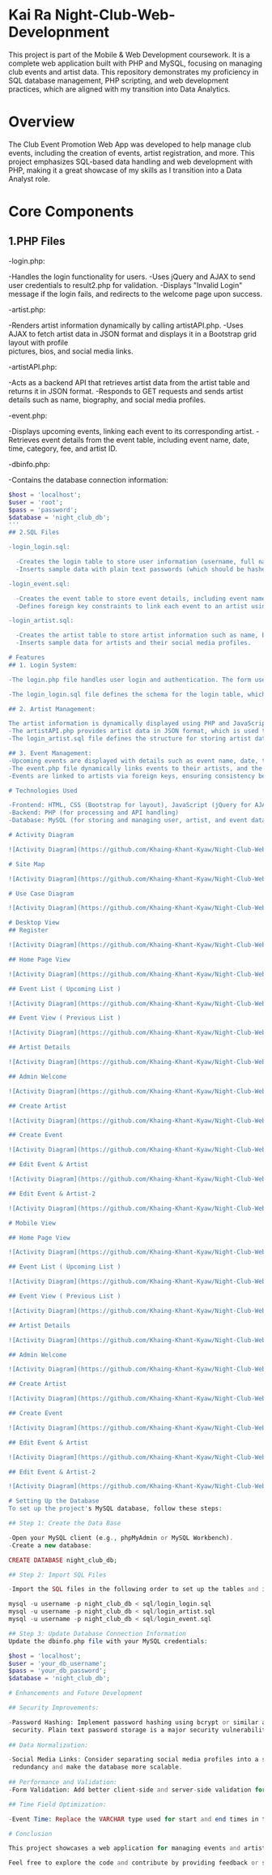 # Kai Ra Night-Club-Web-Developnment

This project is part of the Mobile & Web Development coursework. It is a complete web application built with PHP and MySQL, focusing on managing club events and artist data. This repository demonstrates my proficiency in SQL database management, PHP scripting, and web development practices, which are aligned with my transition into Data Analytics.

# Overview

The Club Event Promotion Web App was developed to help manage club events, including the creation of events, artist registration, and more. This project emphasizes SQL-based data handling and web development with PHP, making it a great showcase of my skills as I transition into a Data Analyst role.

# Core Components
## 1.PHP Files
-login.php:

  -Handles the login functionality for users.
  -Uses jQuery and AJAX to send user credentials to result2.php for validation.
  -Displays "Invalid Login" message if the login fails, and redirects to the welcome page upon success.

-artist.php:

  -Renders artist information dynamically by calling artistAPI.php.
  -Uses AJAX to fetch artist data in JSON format and displays it in a Bootstrap grid layout with profile       
   pictures, bios, and social media links.
   
-artistAPI.php:

  -Acts as a backend API that retrieves artist data from the artist table and returns it in JSON format.
  -Responds to GET requests and sends artist details such as name, biography, and social media profiles.
  
-event.php:

  -Displays upcoming events, linking each event to its corresponding artist.
  -Retrieves event details from the event table, including event name, date, time, category, fee, and artist ID.

-dbinfo.php:

  -Contains the database connection information:
  
```php
$host = 'localhost';
$user = 'root';
$pass = 'password';
$database = 'night_club_db';
'''
## 2.SQL Files

-login_login.sql:

  -Creates the login table to store user information (username, full name, phone number, email, and password).
  -Inserts sample data with plain text passwords (which should be hashed for security).

-login_event.sql:

  -Creates the event table to store event details, including event name, date, time, fee, and associated artist.
  -Defines foreign key constraints to link each event to an artist using the artist_id.

-login_artist.sql:

  -Creates the artist table to store artist information such as name, biography, band name, social media links,      and profile images.
  -Inserts sample data for artists and their social media profiles.

# Features
## 1. Login System:

-The login.php file handles user login and authentication. The form uses AJAX to send the email and password to the server, where the data is checked against the login table.

-The login_login.sql file defines the schema for the login table, which stores user credentials. Passwords should be hashed using algorithms like bcrypt to ensure security (currently stored in plain text).

## 2. Artist Management:

The artist information is dynamically displayed using PHP and JavaScript.
-The artistAPI.php provides artist data in JSON format, which is used to render artist profiles (name, biography, social media links) in a Bootstrap grid layout.
-The login_artist.sql file defines the structure for storing artist data and includes sample artists.

## 3. Event Management:
-Upcoming events are displayed with details such as event name, date, time, fee, and associated    artist.
-The event.php file dynamically links events to their artists, and the login_event.sql file defines the table schema for storing event details.
-Events are linked to artists via foreign keys, ensuring consistency between the event and artist tables.

# Technologies Used

-Frontend: HTML, CSS (Bootstrap for layout), JavaScript (jQuery for AJAX)
-Backend: PHP (for processing and API handling)
-Database: MySQL (for storing and managing user, artist, and event data)

# Activity Diagram

![Activity Diagram](https://github.com/Khaing-Khant-Kyaw/Night-Club-Web-Developnment/raw/main/Photos/Activity%20Diagram.png)

# Site Map

![Activity Diagram](https://github.com/Khaing-Khant-Kyaw/Night-Club-Web-Developnment/blob/main/Photos/Site%20Map.png)

# Use Case Diagram

![Activity Diagram](https://github.com/Khaing-Khant-Kyaw/Night-Club-Web-Developnment/blob/main/Photos/Use%20Case%20Diagram.png)

# Desktop View
## Register

![Activity Diagram](https://github.com/Khaing-Khant-Kyaw/Night-Club-Web-Developnment/blob/main/Photos/Desktop/Register.png)

## Home Page View

![Activity Diagram](https://github.com/Khaing-Khant-Kyaw/Night-Club-Web-Developnment/blob/main/Photos/Desktop/Home%20Page%20View%20(%20Desktop%20).png)

## Event List ( Upcoming List )

![Activity Diagram](https://github.com/Khaing-Khant-Kyaw/Night-Club-Web-Developnment/blob/main/Photos/Desktop/Event%20List%20Upcoming%20(%20Desktop%20).png)

## Event View ( Previous List )

![Activity Diagram](https://github.com/Khaing-Khant-Kyaw/Night-Club-Web-Developnment/blob/main/Photos/Desktop/Event%20List%20Previous%20(%20Desktop%20).png)

## Artist Details

![Activity Diagram](https://github.com/Khaing-Khant-Kyaw/Night-Club-Web-Developnment/blob/main/Photos/Desktop/Artist%20Detail%20(%20Desktop%20).png)

## Admin Welcome

![Activity Diagram](https://github.com/Khaing-Khant-Kyaw/Night-Club-Web-Developnment/blob/main/Photos/Desktop/Admin%20Welcome%20(%20Desktop%20).png)

## Create Artist

![Activity Diagram](https://github.com/Khaing-Khant-Kyaw/Night-Club-Web-Developnment/blob/main/Photos/Desktop/Create%20Artist%20(%20Desktop%20).png)

## Create Event

![Activity Diagram](https://github.com/Khaing-Khant-Kyaw/Night-Club-Web-Developnment/blob/main/Photos/Desktop/Create%20Event%20(%20Desktop%20).png)

## Edit Event & Artist

![Activity Diagram](https://github.com/Khaing-Khant-Kyaw/Night-Club-Web-Developnment/blob/main/Photos/Desktop/Edit%20Event%20%26%20Artist%20(%20Desktop%20).png)

## Edit Event & Artist-2

![Activity Diagram](https://github.com/Khaing-Khant-Kyaw/Night-Club-Web-Developnment/blob/main/Photos/Desktop/Edit%20Event%20%26%20Artist-2%20(%20Desktop%20).png)

# Mobile View

## Home Page View

![Activity Diagram](https://github.com/Khaing-Khant-Kyaw/Night-Club-Web-Developnment/blob/main/Photos/Mobile%20View/Home%20Page.png)

## Event List ( Upcoming List )

![Activity Diagram](https://github.com/Khaing-Khant-Kyaw/Night-Club-Web-Developnment/blob/main/Photos/Mobile%20View/Event%20List%20Upcoming.png)

## Event View ( Previous List )

![Activity Diagram](https://github.com/Khaing-Khant-Kyaw/Night-Club-Web-Developnment/blob/main/Photos/Mobile%20View/Event%20List%20Previous.png)

## Artist Details

![Activity Diagram](https://github.com/Khaing-Khant-Kyaw/Night-Club-Web-Developnment/blob/main/Photos/Mobile%20View/Artist%20Detail.png)

## Admin Welcome

![Activity Diagram](https://github.com/Khaing-Khant-Kyaw/Night-Club-Web-Developnment/blob/main/Photos/Mobile%20View/Welcome%20Admin.png)

## Create Artist

![Activity Diagram](https://github.com/Khaing-Khant-Kyaw/Night-Club-Web-Developnment/blob/main/Photos/Mobile%20View/Create%20Artist.png)

## Create Event

![Activity Diagram](https://github.com/Khaing-Khant-Kyaw/Night-Club-Web-Developnment/blob/main/Photos/Mobile%20View/Create%20Event.png)

## Edit Event & Artist

![Activity Diagram](https://github.com/Khaing-Khant-Kyaw/Night-Club-Web-Developnment/blob/main/Photos/Mobile%20View/Edit%20Event%20%26%20Artist.png)

## Edit Event & Artist-2

![Activity Diagram](https://github.com/Khaing-Khant-Kyaw/Night-Club-Web-Developnment/blob/main/Photos/Mobile%20View/Edit%20Event%20%26%20Artist-2.png)

# Setting Up the Database
To set up the project's MySQL database, follow these steps:

## Step 1: Create the Data Base

-Open your MySQL client (e.g., phpMyAdmin or MySQL Workbench).
-Create a new database:

CREATE DATABASE night_club_db;

## Step 2: Import SQL Files

-Import the SQL files in the following order to set up the tables and insert sample data:

mysql -u username -p night_club_db < sql/login_login.sql
mysql -u username -p night_club_db < sql/login_artist.sql
mysql -u username -p night_club_db < sql/login_event.sql

## Step 3: Update Database Connection Information
Update the dbinfo.php file with your MySQL credentials:

$host = 'localhost';
$user = 'your_db_username';
$pass = 'your_db_password';
$database = 'night_club_db';

# Enhancements and Future Development

## Security Improvements:

-Password Hashing: Implement password hashing using bcrypt or similar algorithms to enhance 
 security. Plain text password storage is a major security vulnerability.
 
## Data Normalization:

-Social Media Links: Consider separating social media profiles into a separate table to reduce 
 redundancy and make the database more scalable.
 
## Performance and Validation:
-Form Validation: Add better client-side and server-side validation for user inputs, such as ensuring correct email formats and strong passwords.

## Time Field Optimization:

-Event Time: Replace the VARCHAR type used for start and end times in the event table with the TIME data type for more efficient time-based operations.

# Conclusion

This project showcases a web application for managing events and artists in a night club setting. By integrating dynamic data rendering and a structured SQL database, the application provides a foundation for future enhancements such as improved security, data normalization, and user experience improvements.

Feel free to explore the code and contribute by providing feedback or suggestions!
